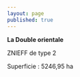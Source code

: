 ```yaml
---
layout: page
published: true
---
```


**La Double orientale**

ZNIEFF de type 2

Superficie : 5246,95 ha
